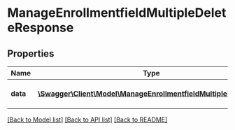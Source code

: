 # ManageEnrollmentfieldMultipleDeleteResponse

## Properties
Name | Type | Description | Notes
------------ | ------------- | ------------- | -------------
**data** | [**\Swagger\Client\Model\ManageEnrollmentfieldMultipleDeleteData**](ManageEnrollmentfieldMultipleDeleteData.md) | Results of the delete process | 

[[Back to Model list]](../README.md#documentation-for-models) [[Back to API list]](../README.md#documentation-for-api-endpoints) [[Back to README]](../README.md)


